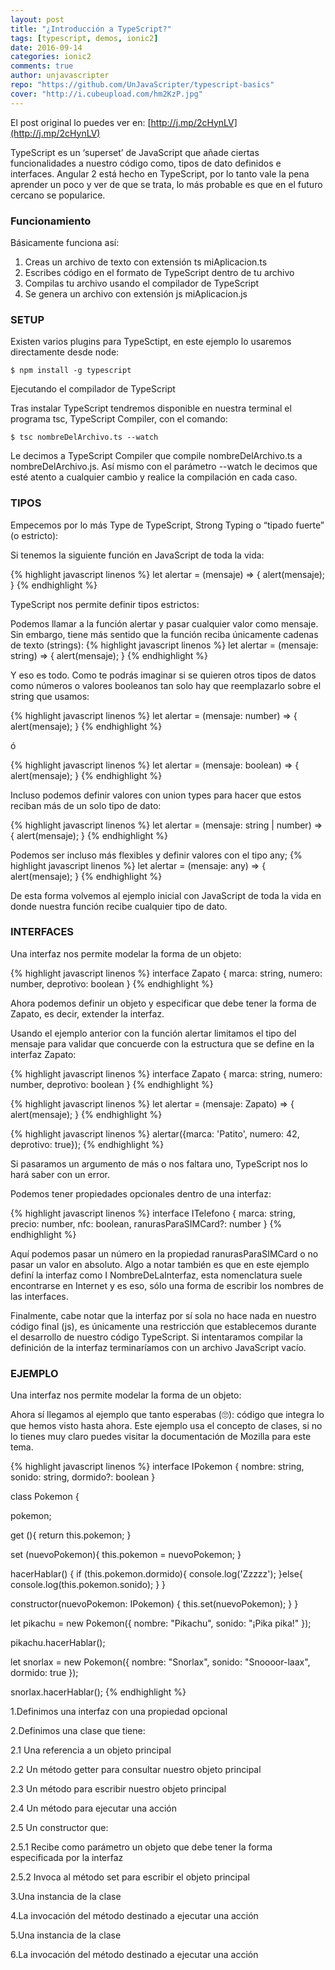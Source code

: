 ```yaml
---
layout: post
title: "¿Introducción a TypeScript?"
tags: [typescript, demos, ionic2]  
date: 2016-09-14
categories: ionic2
comments: true
author: unjavascripter
repo: "https://github.com/UnJavaScripter/typescript-basics"
cover: "http://i.cubeupload.com/hm2KzP.jpg"
---
```


<amp-img width="1200" height="675" layout="responsive" src="http://i.cubeupload.com/hm2KzP.jpg"></amp-img>

El post original lo puedes ver en: [http://j.mp/2cHynLV](http://j.mp/2cHynLV)

TypeScript es un ‘superset’ de JavaScript que añade ciertas funcionalidades a nuestro código como, tipos de dato definidos e interfaces. Angular 2 está hecho en TypeScript, por lo tanto vale la pena aprender un poco y ver de que se trata, lo más probable es que en el futuro cercano se popularice.

### Funcionamiento

Básicamente funciona así:

1. Creas un archivo de texto con extensión ts miAplicacion.ts
2. Escribes código en el formato de TypeScript dentro de tu archivo
3. Compilas tu archivo usando el compilador de TypeScript
4. Se genera un archivo con extensión js miAplicacion.js

### SETUP

Existen varios plugins para TypeSctipt, en este ejemplo lo usaremos directamente desde node:

```
$ npm install -g typescript
```

Ejecutando el compilador de TypeScript

Tras instalar TypeScript tendremos disponible en nuestra terminal el programa tsc, TypeScript Compiler, con el comando:

```
$ tsc nombreDelArchivo.ts --watch
```

Le decimos a TypeScript Compiler que compile nombreDelArchivo.ts a nombreDelArchivo.js. Así mismo con el parámetro --watch le decimos que esté atento a cualquier cambio y realice la compilación en cada caso.

### TIPOS

Empecemos por lo más Type de TypeScript, Strong Typing o “tipado fuerte” (o estricto):

Si tenemos la siguiente función en JavaScript de toda la vida:

{% highlight javascript linenos %}
let alertar = (mensaje) => {
  alert(mensaje);
}
{% endhighlight %}

TypeScript nos permite definir tipos estrictos:

Podemos llamar a la función alertar y pasar cualquier valor como mensaje. Sin embargo, tiene más sentido que la función reciba únicamente cadenas de texto (strings):
{% highlight javascript linenos %}
let alertar = (mensaje: string) => {
  alert(mensaje);
}
{% endhighlight %}

Y eso es todo. Como te podrás imaginar si se quieren otros tipos de datos como números o valores booleanos tan solo hay que reemplazarlo sobre el string que usamos:

{% highlight javascript linenos %}
let alertar = (mensaje: number) => {
  alert(mensaje);
}
{% endhighlight %}

ó

{% highlight javascript linenos %}
let alertar = (mensaje: boolean) => {
  alert(mensaje);
}
{% endhighlight %}

Incluso podemos definir valores con union types para hacer que estos reciban más de un solo tipo de dato:

{% highlight javascript linenos %}
let alertar = (mensaje: string | number) => {
  alert(mensaje);
}
{% endhighlight %}

Podemos ser incluso más flexibles y definir valores con el tipo any;
{% highlight javascript linenos %}
let alertar = (mensaje: any) => {
  alert(mensaje);
}
{% endhighlight %}

De esta forma volvemos al ejemplo inicial con JavaScript de toda la vida en donde nuestra función recibe cualquier tipo de dato.

### INTERFACES

Una interfaz nos permite modelar la forma de un objeto:


{% highlight javascript linenos %}
interface Zapato {
  marca: string,
  numero: number,
  deprotivo: boolean
}
{% endhighlight %}


Ahora podemos definir un objeto y especificar que debe tener la forma de Zapato, es decir, extender la interfaz.

Usando el ejemplo anterior con la función alertar limitamos el tipo del mensaje para validar que concuerde con la estructura que se define en la interfaz Zapato:

{% highlight javascript linenos %}
interface Zapato {
  marca: string,
  numero: number,
  deprotivo: boolean
}
{% endhighlight %}

{% highlight javascript linenos %}
let alertar = (mensaje: Zapato) => {
  alert(mensaje);
}
{% endhighlight %}

{% highlight javascript linenos %}
alertar({marca: 'Patito', numero: 42, deprotivo: true});
{% endhighlight %}

Si pasaramos un argumento de más o nos faltara uno, TypeScript nos lo hará saber con un error.

Podemos tener propiedades opcionales dentro de una interfaz:

{% highlight javascript linenos %}
interface ITelefono {
  marca: string,
  precio: number,
  nfc: boolean,
  ranurasParaSIMCard?: number
}
{% endhighlight %}

Aquí podemos pasar un número en la propiedad ranurasParaSIMCard o no pasar un valor en absoluto. Algo a notar también es que en este ejemplo definí la interfaz como I NombreDeLaInterfaz, esta nomenclatura suele encontrarse en Internet y es eso, sólo una forma de escribir los nombres de las interfaces.

Finalmente, cabe notar que la interfaz por sí sola no hace nada en nuestro código final (js), es únicamente una restricción que establecemos durante el desarrollo de nuestro código TypeScript. Si intentaramos compilar la definición de la interfaz terminaríamos con un archivo JavaScript vacío.

### EJEMPLO

Una interfaz nos permite modelar la forma de un objeto:

Ahora sí llegamos al ejemplo que tanto esperabas (🙄): código que integra lo que hemos visto hasta ahora. Este ejemplo usa el concepto de clases, si no lo tienes muy claro puedes visitar la documentación de Mozilla para este tema.

{% highlight javascript linenos %}
interface IPokemon {
    nombre: string,
    sonido: string,
    dormido?: boolean
}

class Pokemon {
  
  pokemon;
    
  get (){
    return this.pokemon;
  }

  set (nuevoPokemon){
    this.pokemon = nuevoPokemon;
  }
  
  hacerHablar() {
    if (this.pokemon.dormido){
      console.log('Zzzzz');
    }else{
      console.log(this.pokemon.sonido);
    }
  }

  constructor(nuevoPokemon: IPokemon) {
    this.set(nuevoPokemon);
  }
}


let pikachu = new Pokemon({ nombre: "Pikachu", sonido: "¡Pika pika!" });

pikachu.hacerHablar();

let snorlax = new Pokemon({ nombre: "Snorlax", sonido: "Snoooor-laax", dormido: true });

snorlax.hacerHablar();
{% endhighlight %}

1.Definimos una interfaz con una propiedad opcional

2.Definimos una clase que tiene:

2.1 Una referencia a un objeto principal

2.2 Un método getter para consultar nuestro objeto principal

2.3 Un método para escribir nuestro objeto principal

2.4 Un método para ejecutar una acción

2.5 Un constructor que:

2.5.1 Recibe como parámetro un objeto que debe tener la forma especificada por la interfaz

2.5.2 Invoca al método set para escribir el objeto principal

3.Una instancia de la clase

4.La invocación del método destinado a ejecutar una acción

5.Una instancia de la clase

6.La invocación del método destinado a ejecutar una acción
